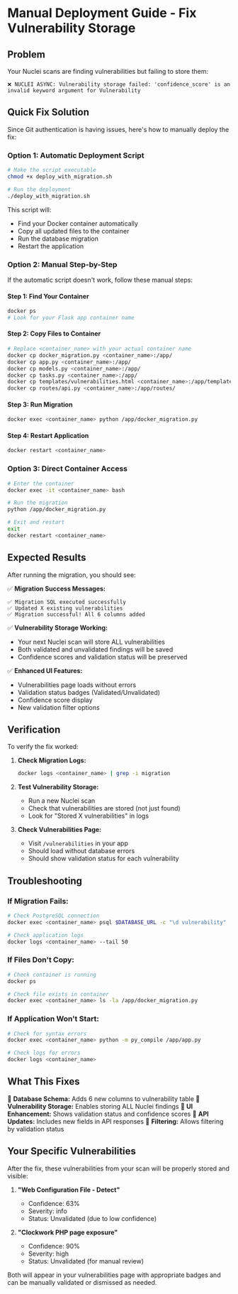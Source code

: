 # Manual Deployment Guide - Fix Vulnerability Storage

## Problem
Your Nuclei scans are finding vulnerabilities but failing to store them:
```
❌ NUCLEI ASYNC: Vulnerability storage failed: 'confidence_score' is an invalid keyword argument for Vulnerability
```

## Quick Fix Solution

Since Git authentication is having issues, here's how to manually deploy the fix:

### Option 1: Automatic Deployment Script

```bash
# Make the script executable
chmod +x deploy_with_migration.sh

# Run the deployment
./deploy_with_migration.sh
```

This script will:
- Find your Docker container automatically
- Copy all updated files to the container
- Run the database migration
- Restart the application

### Option 2: Manual Step-by-Step

If the automatic script doesn't work, follow these manual steps:

#### Step 1: Find Your Container
```bash
docker ps
# Look for your Flask app container name
```

#### Step 2: Copy Files to Container
```bash
# Replace <container_name> with your actual container name
docker cp docker_migration.py <container_name>:/app/
docker cp app.py <container_name>:/app/
docker cp models.py <container_name>:/app/
docker cp tasks.py <container_name>:/app/
docker cp templates/vulnerabilities.html <container_name>:/app/templates/
docker cp routes/api.py <container_name>:/app/routes/
```

#### Step 3: Run Migration
```bash
docker exec <container_name> python /app/docker_migration.py
```

#### Step 4: Restart Application
```bash
docker restart <container_name>
```

### Option 3: Direct Container Access

```bash
# Enter the container
docker exec -it <container_name> bash

# Run the migration
python /app/docker_migration.py

# Exit and restart
exit
docker restart <container_name>
```

## Expected Results

After running the migration, you should see:

✅ **Migration Success Messages:**
```
✅ Migration SQL executed successfully
✅ Updated X existing vulnerabilities
✅ Migration successful! All 6 columns added
```

✅ **Vulnerability Storage Working:**
- Your next Nuclei scan will store ALL vulnerabilities
- Both validated and unvalidated findings will be saved
- Confidence scores and validation status will be preserved

✅ **Enhanced UI Features:**
- Vulnerabilities page loads without errors
- Validation status badges (Validated/Unvalidated)
- Confidence score display
- New validation filter options

## Verification

To verify the fix worked:

1. **Check Migration Logs:**
   ```bash
   docker logs <container_name> | grep -i migration
   ```

2. **Test Vulnerability Storage:**
   - Run a new Nuclei scan
   - Check that vulnerabilities are stored (not just found)
   - Look for "Stored X vulnerabilities" in logs

3. **Check Vulnerabilities Page:**
   - Visit `/vulnerabilities` in your app
   - Should load without database errors
   - Should show validation status for each vulnerability

## Troubleshooting

### If Migration Fails:
```bash
# Check PostgreSQL connection
docker exec <container_name> psql $DATABASE_URL -c "\d vulnerability"

# Check application logs
docker logs <container_name> --tail 50
```

### If Files Don't Copy:
```bash
# Check container is running
docker ps

# Check file exists in container
docker exec <container_name> ls -la /app/docker_migration.py
```

### If Application Won't Start:
```bash
# Check for syntax errors
docker exec <container_name> python -m py_compile /app/app.py

# Check logs for errors
docker logs <container_name>
```

## What This Fixes

🔧 **Database Schema:** Adds 6 new columns to vulnerability table
🔧 **Vulnerability Storage:** Enables storing ALL Nuclei findings
🔧 **UI Enhancement:** Shows validation status and confidence scores
🔧 **API Updates:** Includes new fields in API responses
🔧 **Filtering:** Allows filtering by validation status

## Your Specific Vulnerabilities

After the fix, these vulnerabilities from your scan will be properly stored and visible:

1. **"Web Configuration File - Detect"**
   - Confidence: 63%
   - Severity: info
   - Status: Unvalidated (due to low confidence)

2. **"Clockwork PHP page exposure"**
   - Confidence: 90%
   - Severity: high  
   - Status: Unvalidated (for manual review)

Both will appear in your vulnerabilities page with appropriate badges and can be manually validated or dismissed as needed.

